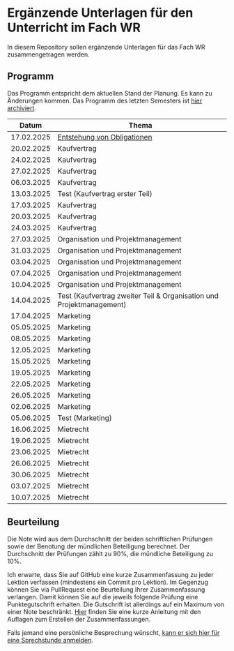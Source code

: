 # Ergänzende Unterlagen für den Unterricht im Fach WR

In diesem Repository sollen ergänzende Unterlagen für das Fach WR
zusammengetragen werden.

## Programm

Das Programm entspricht dem aktuellen Stand der Planung. Es kann zu
Änderungen kommen. Das Programm des letzten Semesters ist 
[hier archiviert](archive/vergangene_semester.md).

| Datum | Thema |
| ----- | ----- |
| 17.02.2025 | [Entstehung von Obligationen](vertragsrecht/obligationen_entstehung.md) |
| 20.02.2025 | Kaufvertrag |
| 24.02.2025 | Kaufvertrag |
| 27.02.2025 | Kaufvertrag |
| 06.03.2025 | Kaufvertrag |
| 13.03.2025 | Test (Kaufvertrag erster Teil) |
| 17.03.2025 | Kaufvertrag |
| 20.03.2025 | Kaufvertrag |
| 24.03.2025 | Kaufvertrag |
| 27.03.2025 | Organisation und Projektmanagement |
| 31.03.2025 | Organisation und Projektmanagement |
| 03.04.2025 | Organisation und Projektmanagement |
| 07.04.2025 | Organisation und Projektmanagement |
| 10.04.2025 | Organisation und Projektmanagement |
| 14.04.2025 | Test (Kaufvertrag zweiter Teil & Organisation und Projektmanagement) |
| 17.04.2025 | Marketing |
| 05.05.2025 | Marketing |
| 08.05.2025 | Marketing |
| 12.05.2025 | Marketing |
| 15.05.2025 | Marketing |
| 19.05.2025 | Marketing |
| 22.05.2025 | Marketing |
| 26.05.2025 | Marketing |
| 02.06.2025 | Marketing |
| 05.06.2025 | Test (Marketing) |
| 16.06.2025 | Mietrecht |
| 19.06.2025 | Mietrecht |
| 23.06.2025 | Mietrecht |
| 26.06.2025 | Mietrecht |
| 30.06.2025 | Mietrecht |
| 03.07.2025 | Mietrecht |
| 10.07.2025 | Mietrecht |


## Beurteilung

Die Note wird aus dem Durchschnitt der beiden schriftlichen Prüfungen
sowie der Benotung der mündlichen Beteiligung berechnet. Der
Durchschnitt der Prüfungen zählt zu 90%, die mündliche Beteiligung zu
10%.  

Ich erwarte, dass Sie auf GitHub eine kurze Zusammenfassung zu jeder Lektion
verfassen (mindestens ein Commit pro Lektion). Im Gegenzug können Sie via
PullRequest eine Beurteilung Ihrer Zusammenfassung verlangen. Damit können Sie
auf die jeweils folgende Prüfung eine Punktegutschrift erhalten. Die Gutschrift
ist allerdings auf ein Maximum von einer Note beschränkt.
[Hier](anleitungen/github_notebook.md) finden Sie eine kurze Anleitung mit den
Auflagen zum Erstellen der Zusammenfassungen.

Falls jemand eine persönliche Besprechung wünscht, [kann er sich hier für
eine Sprechstunde anmelden](https://calendar.app.google/kPthfpWed3uPP1cC6).
